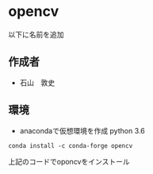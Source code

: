 # opencv
以下に名前を追加

## 作成者
- 石山　敦史

## 環境
- anacondaで仮想環境を作成
python 3.6
```
conda install -c conda-forge opencv
```

上記のコードでoponcvをインストール
